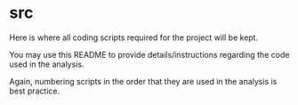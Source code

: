 # src

Here is where all coding scripts required for the project will be kept.

You may use this README to provide details/instructions regarding the code used in the analysis.

Again, numbering scripts in the order that they are used in the analysis is best practice.

